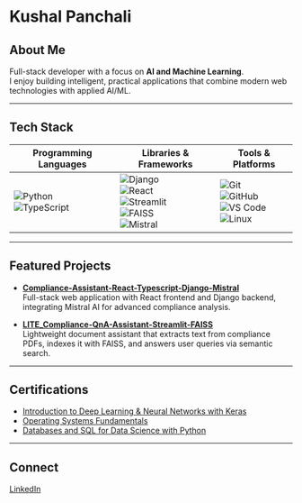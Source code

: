 # Kushal Panchali  

## About Me  
Full-stack developer with a focus on **AI and Machine Learning**.  
I enjoy building intelligent, practical applications that combine modern web technologies with applied AI/ML.  

---

## Tech Stack  

| Programming Languages | Libraries & Frameworks | Tools & Platforms |
|------------------------|-------------------------|-------------------|
| ![Python](https://img.shields.io/badge/Python-3776AB?style=flat-square&logo=python&logoColor=white) <br> ![TypeScript](https://img.shields.io/badge/TypeScript-007ACC?style=flat-square&logo=typescript&logoColor=white) | ![Django](https://img.shields.io/badge/Django-092E20?style=flat-square&logo=django&logoColor=white) <br> ![React](https://img.shields.io/badge/React-20232A?style=flat-square&logo=react&logoColor=61DAFB) <br> ![Streamlit](https://img.shields.io/badge/Streamlit-FF4B4B?style=flat-square&logo=streamlit&logoColor=white) <br> ![FAISS](https://img.shields.io/badge/FAISS-2E86C1?style=flat-square&logo=ai&logoColor=white) <br> ![Mistral](https://img.shields.io/badge/Mistral_AI-FF6F61?style=flat-square&logo=openai&logoColor=white) | ![Git](https://img.shields.io/badge/Git-F05032?style=flat-square&logo=git&logoColor=white) <br> ![GitHub](https://img.shields.io/badge/GitHub-181717?style=flat-square&logo=github&logoColor=white) <br> ![VS Code](https://img.shields.io/badge/VS%20Code-0078d7?style=flat-square&logo=visual-studio-code&logoColor=white) <br> ![Linux](https://img.shields.io/badge/Linux-FCC624?style=flat-square&logo=linux&logoColor=black) |

---

## Featured Projects  

- [**Compliance-Assistant-React-Typescript-Django-Mistral**](https://github.com/Kushal2205a/Compliance-Assistant-React-Typescript-Django-Mistral)  
  Full-stack web application with React frontend and Django backend, integrating Mistral AI for advanced compliance analysis.  

- [**LITE_Compliance-QnA-Assistant-Streamlit-FAISS**](https://github.com/Kushal2205a/LITE_Compliance-QnA-Assistant-Streamlit-FAISS)  
  Lightweight document assistant that extracts text from compliance PDFs, indexes it with FAISS, and answers user queries via semantic search.  

---

## Certifications  

- [Introduction to Deep Learning & Neural Networks with Keras](https://coursera.org/share/ebc0fbdf3e33b36f79f223222d09148b)  
- [Operating Systems Fundamentals](https://coursera.org/share/95dbcf3cfa726a538b8debf1b0d2601a)  
- [Databases and SQL for Data Science with Python](https://coursera.org/share/e59acb801c62c5ef092e9e0d379b9683)  

---

## Connect  

[LinkedIn](https://www.linkedin.com/in/kushalpanchali)  
